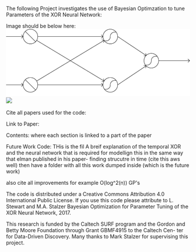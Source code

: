 




The following Project investigates the use of Bayesian Optimzation to tune Parameters of the XOR Neural Network:


Image should be below here: ![alt text](https://github.com/LawrenceMMStewart/Bayesian_Optimization/blob/master/Images/XOR.png )
<img src="https://github.com/favicon.ico" width="48">



Cite all papers used for the code:

Link to Paper:

Contents: where each section is linked to a part of the paper


Future Work Code: THis is the fil
A breif explanation of the temporal XOR and the neural network that is required for modellign this in the same way that elman  published in his paper- finding strucutre in time (cite this aws well) then have a folder with all this work dumped inside (which is the future work)


also cite all improvements for example O(log^2(n)) GP's




The code is distributed under a Creative Commons Attribution 4.0 International Public License. If you use this code please attribute to L. Stewart and M.A. Stalzer Bayesian Optimization for Parameter Tuning of the XOR Neural Network, 2017.

This research is funded by the Caltech SURF program and the Gordon and Betty Moore Foundation through Grant GBMF4915 to the Caltech Cen- ter for Data-Driven Discovery. Many thanks to Mark Stalzer for supervising this project.

